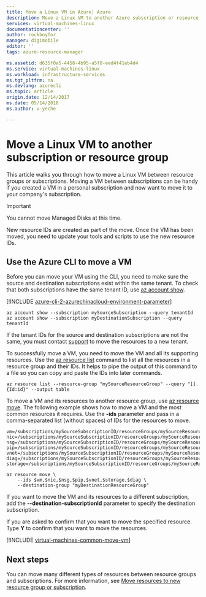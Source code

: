 ```yaml
---
title: Move a Linux VM in Azure| Azure
description: Move a Linux VM to another Azure subscription or resource group in the Resource Manager deployment model.
services: virtual-machines-linux
documentationcenter: ''
author: rockboyfor
manager: digimobile
editor: ''
tags: azure-resource-manager

ms.assetid: d635f0a5-4458-4b95-a5f8-eed4f41eb4d4
ms.service: virtual-machines-linux
ms.workload: infrastructure-services
ms.tgt_pltfrm: na
ms.devlang: azurecli
ms.topic: article
origin.date: 12/14/2017
ms.date: 05/14/2018
ms.author: v-yeche

---
```

# Move a Linux VM to another subscription or resource group
This article walks you through how to move a Linux VM between resource groups or subscriptions. Moving a VM between subscriptions can be handy if you created a VM in a personal subscription and now want to move it to your company's subscription.

> [!IMPORTANT]
>You cannot move Managed Disks at this time. 
>
>New resource IDs are created as part of the move. Once the VM has been moved, you need to update your tools and scripts to use the new resource IDs. 
> 
> 

## Use the Azure CLI to move a VM

Before you can move your VM using the CLI, you need to make sure the source and destination subscriptions exist within the same tenant. To check that both subscriptions have the same tenant ID, use [az account show](https://docs.azure.cn/zh-cn/cli/account?view=azure-cli-latest#az-account-show).

[!INCLUDE [azure-cli-2-azurechinacloud-environment-parameter](../../../includes/azure-cli-2-azurechinacloud-environment-parameter.md)]

```azurecli
az account show --subscription mySourceSubscription --query tenantId
az account show --subscription myDestinationSubscription --query tenantId
```
If the tenant IDs for the source and destination subscriptions are not the same, you must contact [support](https://www.azure.cn/support/support-ticket-form) to move the resources to a new tenant.

To successfully move a VM, you need to move the VM and all its supporting resources. Use the [az resource list](https://docs.azure.cn/zh-cn/cli/resource?view=azure-cli-latest#az-resource-list) command to list all the resources in a resource group and their IDs. It helps to pipe the output of this command to a file so you can copy and paste the IDs into later commands.

```azurecli
az resource list --resource-group "mySourceResourceGroup" --query "[].{Id:id}" --output table
```

To move a VM and its resources to another resource group, use [az resource move](https://docs.azure.cn/zh-cn/cli/resource?view=azure-cli-latest#az-resource-move). The following example shows how to move a VM and the most common resources it requires. Use the **-ids** parameter and pass in a comma-separated list (without spaces) of IDs for the resources to move.

```azurecli
vm=/subscriptions/mySourceSubscriptionID/resourceGroups/mySourceResourceGroup/providers/Microsoft.Compute/virtualMachines/myVM
nic=/subscriptions/mySourceSubscriptionID/resourceGroups/mySourceResourceGroup/providers/Microsoft.Network/networkInterfaces/myNIC
nsg=/subscriptions/mySourceSubscriptionID/resourceGroups/mySourceResourceGroup/providers/Microsoft.Network/networkSecurityGroups/myNSG
pip=/subscriptions/mySourceSubscriptionID/resourceGroups/mySourceResourceGroup/providers/Microsoft.Network/publicIPAddresses/myPublicIPAddress
vnet=/subscriptions/mySourceSubscriptionID/resourceGroups/mySourceResourceGroup/providers/Microsoft.Network/virtualNetworks/myVNet
diag=/subscriptions/mySourceSubscriptionID/resourceGroups/mySourceResourceGroup/providers/Microsoft.Storage/storageAccounts/mydiagnosticstorageaccount
storage=/subscriptions/mySourceSubscriptionID/resourceGroups/mySourceResourceGroup/providers/Microsoft.Storage/storageAccounts/mystorageacountname    

az resource move \
    --ids $vm,$nic,$nsg,$pip,$vnet,$storage,$diag \
	--destination-group "myDestinationResourceGroup"
```

If you want to move the VM and its resources to a different subscription, add the **--destination-subscriptionId** parameter to specify the destination subscription.

If you are asked to confirm that you want to move the specified resource. Type **Y** to confirm that you want to move the resources.

[!INCLUDE [virtual-machines-common-move-vm](../../../includes/virtual-machines-common-move-vm.md)]

## Next steps
You can move many different types of resources between resource groups and subscriptions. For more information, see [Move resources to new resource group or subscription](../../resource-group-move-resources.md).

<!--Update_Description: wording update, update link -->